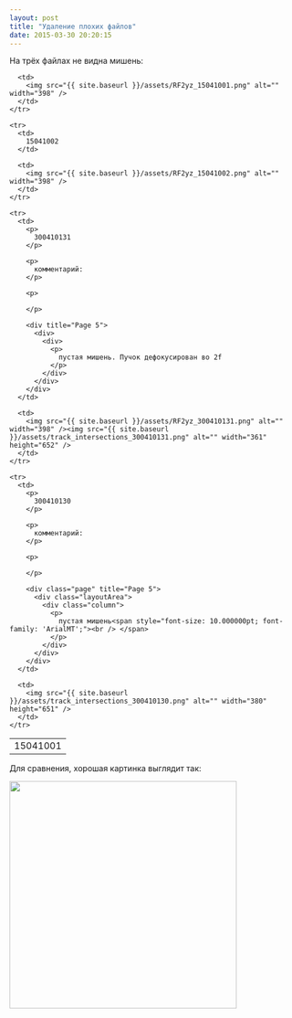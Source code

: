 ```yaml
---
layout: post
title: "Удаление плохих файлов"
date: 2015-03-30 20:20:15
---
```


На трёх файлах не видна мишень:

<table border="0">
  <tbody>
    <tr>
      <td>
        15041001
      </td>
      
      <td>
        <img src="{{ site.baseurl }}/assets/RF2yz_15041001.png" alt="" width="398" />
      </td>
    </tr>
    
    <tr>
      <td>
        15041002
      </td>
      
      <td>
        <img src="{{ site.baseurl }}/assets/RF2yz_15041002.png" alt="" width="398" />
      </td>
    </tr>
    
    <tr>
      <td>
        <p>
          300410131
        </p>
        
        <p>
          комментарий:
        </p>
        
        <p>
           
        </p>
        
        <div title="Page 5">
          <div>
            <div>
              <p>
                пустая мишень. Пучок дефокусирован во 2f 
              </p>
            </div>
          </div>
        </div>
      </td>
      
      <td>
        <img src="{{ site.baseurl }}/assets/RF2yz_300410131.png" alt="" width="398" /><img src="{{ site.baseurl }}/assets/track_intersections_300410131.png" alt="" width="361" height="652" />
      </td>
    </tr>
    
    <tr>
      <td>
        <p>
          300410130
        </p>
        
        <p>
          комментарий:
        </p>
        
        <p>
           
        </p>
        
        <div class="page" title="Page 5">
          <div class="layoutArea">
            <div class="column">
              <p>
                пустая мишень<span style="font-size: 10.000000pt; font-family: 'ArialMT';"><br /> </span>
              </p>
            </div>
          </div>
        </div>
      </td>
      
      <td>
        <img src="{{ site.baseurl }}/assets/track_intersections_300410130.png" alt="" width="380" height="651" />
      </td>
    </tr>
  </tbody>
</table>

Для сравнения, хорошая картинка выглядит так:

<img src="{{ site.baseurl }}/assets/RF2yz_22041034.png" alt="" width="398" />